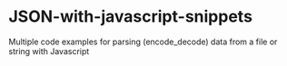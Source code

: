 # JSON-with-javascript-snippets
Multiple code examples for parsing (encode_decode) data from a file or string with Javascript
